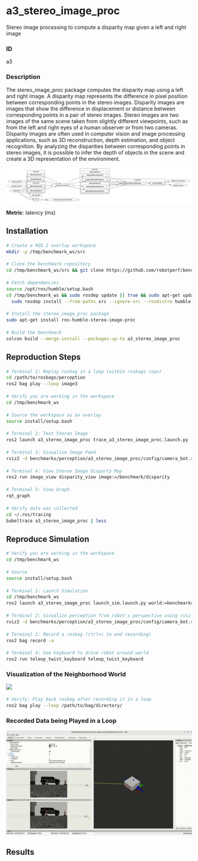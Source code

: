 # a3_stereo_image_proc

Stereo image processing to compute a disparity map given a left and right image

### ID

a3

### Description

The stereo_image_proc package computes the disparity map using a left and right image. A disparity map represents the difference in pixel position between corresponding points in the stereo images. Disparity images are images that show the difference in displacement or distance between corresponding points in a pair of stereo images. Stereo images are two images of the same scene taken from slightly different viewpoints, such as from the left and right eyes of a human observer or from two cameras. Disparity images are often used in computer vision and image processing applications, such as 3D reconstruction, depth estimation, and object recognition. By analyzing the disparities between corresponding points in stereo images, it is possible to infer the depth of objects in the scene and create a 3D representation of the environment.

![](imgs/a3_stereo_image_proc_graph.png)

**Metric**: latency (ms)

## Installation
```bash
# Create a ROS 2 overlay workspace
mkdir -p /tmp/benchmark_ws/src

# Clone the benchmark repository
cd /tmp/benchmark_ws/src && git clone https://github.com/robotperf/benchmarks

# Fetch dependencies
source /opt/ros/humble/setup.bash
cd /tmp/benchmark_ws && sudo rosdep update || true && sudo apt-get update &&
  sudo rosdep install --from-paths src --ignore-src --rosdistro humble -y

# Install the stereo_image_proc package
sudo apt-get install ros-humble-stereo-image-proc

# Build the benchmark
colcon build --merge-install --packages-up-to a3_stereo_image_proc
```

## Reproduction Steps

```bash
# Terminal 1: Replay rosbag in a loop (within rosbags repo)
cd /path/to/rosbags/perception
ros2 bag play --loop image3

# Verify you are working in the workspace
cd /tmp/benchmark_ws

# Source the workspace as an overlay
source install/setup.bash

# Terminal 2: Test Stereo Image
ros2 launch a3_stereo_image_proc trace_a3_stereo_image_proc.launch.py

# Terminal 3: Visualize Image Feed
rviz2 -d benchmarks/perception/a3_stereo_image_proc/config/camera_bot.rviz

# Terminal 4: View Stereo Image Disparty Map
ros2 run image_view disparity_view image:=/benchmark/disparity

# Terminal 5: View Graph
rqt_graph

# Verify data was collected
cd ~/.ros/tracing
babeltrace a3_stereo_image_proc | less
```

## Reproduce Simulation
```bash
# Verify you are working in the workspace
cd /tmp/benchmark_ws

# Source
source install/setup.bash

# Terminal 1: Launch Simulation
cd /tmp/benchmark_ws 
ros2 launch a3_stereo_image_proc launch_sim.launch.py world:=benchmarks/perception/a3_stereo_image_proc/worlds/neighborhood.world

# Terminal 2: Visualize perception from robot's perspective using rviz
rviz2 -d benchmarks/perception/a3_stereo_image_proc/config/camera_bot.rviz

# Terminal 3: Record a rosbag (ctrl+c to end recording)
ros2 bag record -a

# Terminal 4: Use keyboard to drive robot around world
ros2 run teleop_twist_keyboard teleop_twist_keyboard
```

### Visualization of the Neighborhood World
![](imgs/neighborhood_world.png)

```bash
# Verify: Play back rosbag after recording it in a loop
ros2 bag play --loop /path/to/bag/directory/
```

### Recorded Data being Played in a Loop
![](imgs/recorded_rosbag_rviz.gif)

## Results


